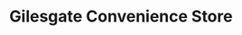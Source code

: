 ---
title: "Gilesgate Convenience Store"
url: /durham/gilesgate-convenience-store/
shop: convenience
---